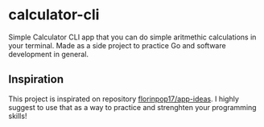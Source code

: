 # calculator-cli
Simple Calculator CLI app that you can do simple aritmethic calculations in your terminal. Made as a side project to practice Go and software development in general.
## Inspiration
This project is inspirated on repository [florinpop17/app-ideas](https://github.com/florinpop17/app-ideas/blob/master/Projects/2-Intermediate/Calculator-CLI.md). I highly suggest to use that as a way to practice and strenghten your programming skills!
